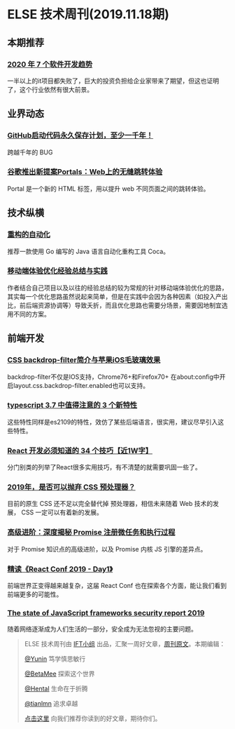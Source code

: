 # ELSE 技术周刊(2019.11.18期)

## 本期推荐

### [2020 年 7 个软件开发趋势](https://juejin.im/post/5dce29e151882510c20bc106)

一半以上的it项目都失败了，巨大的投资负担给企业家带来了期望，但这也证明了，这个行业依然有很大前景。

## 业界动态

### [GitHub启动代码永久保存计划，至少一千年！](https://mp.weixin.qq.com/s/arVctiOP4pA7Btg5dtbkPQ)

跨越千年的 BUG

### [谷歌推出新提案Portals：Web上的无缝跳转体验](https://mp.weixin.qq.com/s?__biz=MzUxMzcxMzE5Ng==&mid=2247493063&idx=2&sn=a6b738efe6c579c620a38bcbc7c26848)

Portal 是一个新的 HTML 标签，用以提升 web 不同页面之间的跳转体验。

## 技术纵横

### [重构的自动化](https://www.phodal.com/blog/auto-refactor/)

推荐一款使用 Go 编写的 Java 语言自动化重构工具 Coca。

### [移动端体验优化经验总结与实践](https://github.com/ProtoTeam/blog/blob/master/201911/1.md)

作者结合自己项目以及以往的经验总结的较为常规的针对移动端体验优化的思路，其实每一个优化思路虽然说起来简单，但是在实践中会因为各种因素（如投入产出比，前后端资源协调等）导致夭折，而且优化思路也需要分场景，需要因地制宜选用不同的方案。

## 前端开发

### [CSS backdrop-filter简介与苹果iOS毛玻璃效果](https://www.zhangxinxu.com/wordpress/2019/11/css-backdrop-filter/)

backdrop-filter不仅是IOS支持，Chrome76+和Firefox70+ 在about:config中开启layout.css.backdrop-filter.enabled也可以支持。

### [typescript 3.7 中值得注意的 3 个新特性](https://segmentfault.com/a/1190000021034905)

这些特性同样是es2109的特性，效仿了某些后端语言，很实用，建议尽早引入这些特性。

### [React 开发必须知道的 34 个技巧【近1W字】](https://juejin.im/post/5dcb5a80e51d4520db19b906#heading-19)

分门别类的列举了React很多实用技巧，有不清楚的就需要巩固一些了。

### [2019年，是否可以抛弃 CSS 预处理器？](https://mp.weixin.qq.com/s/tqLlWuKPrpp-fyU5PPXveA)

目前的原生 CSS 还不足以完全替代掉 预处理器，相信未来随着 Web 技术的发展， CSS 一定可以有着新的发展。

### [高级进阶：深度揭秘 Promise 注册微任务和执行过程](https://mp.weixin.qq.com/s/op3EaSXKTCXwYt_uRvhePg)

对于 Promise 知识点的高级进阶，以及 Promise 内核 JS 引擎的差异点。

### [精读《React Conf 2019 - Day1》](https://juejin.im/post/5dbf749df265da4d560910b8)

前端世界正变得越来越复杂，这届 React Conf 也在探索各个方面，能让我们看到前端更多的可能性。

### [The state of JavaScript frameworks security report 2019](https://snyk.io/wp-content/uploads/snyk-javascript_report_2019.pdf)

随着网络逐渐成为人们生活的一部分，安全成为无法忽视的主要问题。

> ELSE 技术周刊由 [IFT小组](https://github.com/CtripFE) 出品，汇聚一周好文章，[周刊原文](https://zhuanlan.zhihu.com/p/92307860)。本期编辑：
>
> [@Yunin](https://github.com/Yunin) 笃学慎思敏行
>
> [@BetaMee](https://github.com/BetaMee) 探索这个世界
>
> [@Hental](https://github.com/Hental) 生命在于折腾
>
> [@tianlmn](https://github.com/tianlmn) 追求卓越
>
> [点击这里](https://github.com/CtripFE/fe-weekly/issues) 向我们推荐你读到的好文章，期待你们。